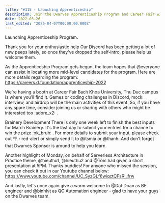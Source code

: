 ```yaml
---
title: "#115 - Launching Apprenticeship"
description: Join the Dwarves Apprenticeship Program and Career Fair with coding challenges, mock interviews, and learn about serverless architecture from expert presentations.
date: 2022-03-26
last_edited: "2025-04-07T00:00:00.000Z"
---
```


Launching Apprenticeship Program.

Thank you for your enthusiastic help Our Discord has been getting a lot of new peeps lately, so once they've dropped the self-intro, please help us welcome them.

As the Apprenticeship Program gets begun, the team hopes that @everyone can assist in locating more mid-level candidates for the program. Here are more details regarding the program: <https://careers.d.foundation/apprenticeship-2022>

We’re having a booth at Career Fair
Bach Khoa University, Thu Duc campus is where you'll find it. Games or coding challenges in Discord, mock interview, and airdrop will be the main activities of this event. So, if you have any spare time, consider joining us or sharing with others who might be interested too :adore_x2: .

Brainery Development
There is only one week left to finish the best inputs for March Brainery. It's the last day to submit your entries for a chance to win the prize :ok_bruh: . For more details to submit your input, please check out 🪧・red-alert or simply send it to @itsmia or @thanh. And don't forget that Dwarves Sponsor is around to help you learn.

Another highlight of Monday, on behalf of Serverless Architecture in Practice theme, @hieuthu1, @hieuthu2 and @Tom had given a short presentation at 5PM. Thanks buddies!
For anyone who missed the session, you can check it out in our Youtube channel below:
<https://www.youtube.com/channel/UC_SyzGLf6wiqctQFsRI_frw>

And lastly, let's once again give a warm welcome to @Dat Doan as BE engineer and @binhlvt as QC Automation engineer - glad to have your guys on the Dwarves team.
